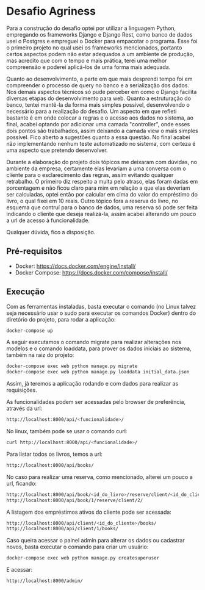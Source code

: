 # Desafio Agriness

Para a construção do desafio optei por utilizar a linguagem Python, empregando os frameworks Django e Django Rest, como banco de dados usei o Postgres e empreguei o Docker para empacotar o programa. Esse foi o primeiro projeto no qual usei os frameworks mencionados, portanto certos aspectos podem não estar adequados a um ambiente de produção, mas acredito que com o tempo e mais prática, terei uma melhor compreensão e poderei aplicá-los de uma forma mais adequada.

Quanto ao desenvolvimento, a parte em que mais desprendi tempo foi em compreender o processo de query no banco e a serialização dos dados. Nos demais aspectos técnicos só pude perceber em como o Django facilita diversas etapas do desenvolvimento para web. Quanto a estruturação do banco, tentei mantê-la da forma mais simples possível, desenvolvendo o necessário para a realização do desafio. Um aspecto em que refleti bastante é em onde colocar a regras e o acesso aos dados no sistema, ao final, acabei optando por adicionar uma camada "controller", onde esses dois pontos são trabalhados, assim deixando a camada view o mais simples possível. Fico aberto a sugestões quanto a essa questão. No final acabei não implementando nenhum teste automatizado no sistema, com certeza é uma aspecto que pretendo desenvolver.

Durante a elaboração do projeto dois tópicos me deixaram com dúvidas, no ambiente da empresa, certamente elas levariam a uma conversa com o cliente para o esclarecimento das regras, assim evitando qualquer retrabalho. O primeiro diz respeito a multa pelo atraso, elas foram dadas em porcentagem e não ficou claro para mim em relação a que elas deveriam ser calculadas, optei então por calcular em cima do valor do empréstimo do livro, o qual fixei em 10 reais. Outro tópico fora a reserva do livro, no esquema que contruí para o banco de dados, uma reserva só pode ser feita indicando o cliente que deseja realizá-la, assim acabei alterando um pouco a url de acesso à funcionalidade.

Qualquer dúvida, fico a disposição.

## Pré-requisitos

- Docker: https://docs.docker.com/engine/install/
- Docker Compose: https://docs.docker.com/compose/install/

## Execução

Com as ferramentas instaladas, basta executar o comando (no Linux talvez seja necessário usar o sudo para executar os comandos Docker) dentro do diretório do projeto, para rodar a aplicação:
```bash
docker-compose up
```
A seguir executamos o comando migrate para realizar alterações nos modelos e o comando loaddata, para prover os dados iniciais ao sistema, também na raiz do projeto:
```bash
docker-compose exec web python manage.py migrate
docker-compose exec web python manage.py loaddata initial_data.json
```
Assim, já teremos a aplicação rodando e com dados para realizar as requisições.

As funcionalidades podem ser acessadas pelo browser de preferência, através da url:
```bash
http://localhost:8000/api/<funcionalidade>/
```
No linux, também pode se usar o comando curl:
```bash
curl http://localhost:8000/api/<funcionalidade>/
```
Para listar todos os livros, temos a url:
```bash
http://localhost:8000/api/books/
```

No caso para realizar uma reserva, como mencionado, alterei um pouco a url, ficando:
```bash
http://localhost:8000/api/book/<id_do_livro>/reserve/client/<id_do_cliente>/
http://localhost:8000/api/book/1/reserve/client/2/
```

A listagem dos empréstimos ativos do cliente pode ser acessada:
```bash
http://localhost:8000/api/client/<id_do_cliente>/books/
http://localhost:8000/api/client/1/books/
```

Caso queira acessar o painel admin para alterar os dados ou cadastrar novos, basta executar o comando para criar um usuário:
```bash
docker-compose exec web python manage.py createsuperuser
```
E acessar:
```bash
http://localhost:8000/admin/
```